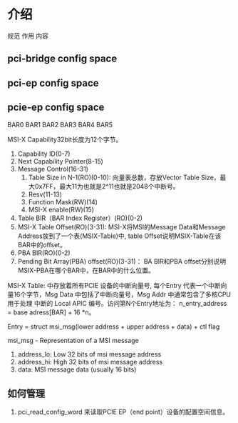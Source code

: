 # 介绍

规范
作用
内容



## pci-bridge config space

## pci-ep config space

## pcie-ep config space

BAR0
BAR1
BAR2
BAR3
BAR4
BAR5

MSI-X Capability32bit长度为12个字节。
1. Capability ID(0-7)
2. Next Capability Pointer(8-15)
3. Message Control(16-31)
   1. Table Size in N-1(RO)(0-10): 向量表总数，存放Vector Table Size，最大0x7FF，最大11为也就是2^11也就是2048个中断号。
   2. Resv(11-13)
   3. Function Mask(RW)(14)
   4. MSI-X enable(RW)(15)
4. Table BIR（BAR Index Register）(RO)(0-2)
5. MSI-X Table Offset(RO)(3-31): MSI-X将MSI的Message Data和Message Address放到了一个表(MSIX-Table)中, table Offset说明MSIX-Table在该BAR中的offset。
6. PBA BIR(RO)(0-2)
7. Pending Bit Array(PBA) offset(RO)(3-31)： BA BIR和PBA offset分别说明MSIX-PBA在哪个BAR中，在BAR中的什么位置。

MSI-X Table: 中存放着所有PCIE 设备的中断向量号, 每个Entry 代表一个中断向量16个字节，Msg Data 中包括了中断向量号，Msg Addr 中通常包含了多核CPU用于处理 中断的 Local APIC 编号。访问第N个Entry地址为： n_entry_address = base adress[BAR] + 16 *n。

Entry = struct msi_msg(lower address + upper address + data) + ctl flag

msi_msg - Representation of a MSI message
1. address_lo:		Low 32 bits of msi message address
2. address_hi:		High 32 bits of msi message address
3. data:		MSI message data (usually 16 bits)


## 如何管理


1. pci_read_config_word 来读取PCIE EP（end point）设备的配置空间信息。